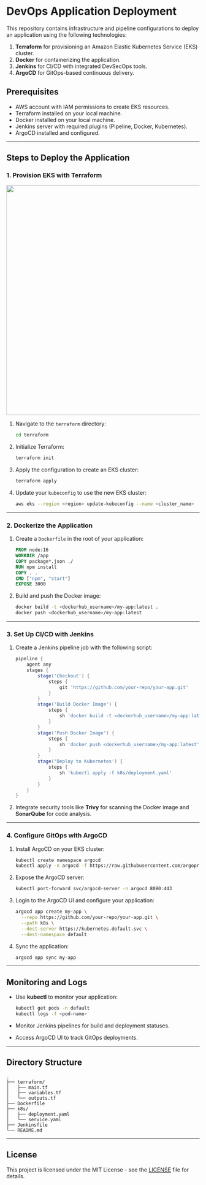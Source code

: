 # DevOps Application Deployment

This repository contains infrastructure and pipeline configurations to deploy an application using the following technologies:

1. **Terraform** for provisioning an Amazon Elastic Kubernetes Service (EKS) cluster.
2. **Docker** for containerizing the application.
3. **Jenkins** for CI/CD with integrated DevSecOps tools.
4. **ArgoCD** for GitOps-based continuous delivery.

## Prerequisites

- AWS account with IAM permissions to create EKS resources.
- Terraform installed on your local machine.
- Docker installed on your local machine.
- Jenkins server with required plugins (Pipeline, Docker, Kubernetes).
- ArgoCD installed and configured.

---

## Steps to Deploy the Application

### 1. Provision EKS with Terraform
<img src="EKS-Terraform-GitHub-Actions-master/Presentation1.gif" width="600">

1. Navigate to the `terraform` directory:

    ```bash
    cd terraform
    ```

2. Initialize Terraform:

    ```bash
    terraform init
    ```

3. Apply the configuration to create an EKS cluster:

    ```bash
    terraform apply
    ```

4. Update your `kubeconfig` to use the new EKS cluster:

    ```bash
    aws eks --region <region> update-kubeconfig --name <cluster_name>
    ```

---

### 2. Dockerize the Application

1. Create a `Dockerfile` in the root of your application:

    ```dockerfile
    FROM node:16
    WORKDIR /app
    COPY package*.json ./
    RUN npm install
    COPY . .
    CMD ["npm", "start"]
    EXPOSE 3000
    ```

2. Build and push the Docker image:

    ```bash
    docker build -t <dockerhub_username>/my-app:latest .
    docker push <dockerhub_username>/my-app:latest
    ```

---

### 3. Set Up CI/CD with Jenkins

1. Create a Jenkins pipeline job with the following script:

    ```groovy
    pipeline {
        agent any
        stages {
            stage('Checkout') {
                steps {
                    git 'https://github.com/your-repo/your-app.git'
                }
            }
            stage('Build Docker Image') {
                steps {
                    sh 'docker build -t <dockerhub_username>/my-app:latest .'
                }
            }
            stage('Push Docker Image') {
                steps {
                    sh 'docker push <dockerhub_username>/my-app:latest'
                }
            }
            stage('Deploy to Kubernetes') {
                steps {
                    sh 'kubectl apply -f k8s/deployment.yaml'
                }
            }
        }
    }
    ```

2. Integrate security tools like **Trivy** for scanning the Docker image and **SonarQube** for code analysis.

---

### 4. Configure GitOps with ArgoCD

1. Install ArgoCD on your EKS cluster:

    ```bash
    kubectl create namespace argocd
    kubectl apply -n argocd -f https://raw.githubusercontent.com/argoproj/argo-cd/stable/manifests/install.yaml
    ```

2. Expose the ArgoCD server:

    ```bash
    kubectl port-forward svc/argocd-server -n argocd 8080:443
    ```

3. Login to the ArgoCD UI and configure your application:

    ```bash
    argocd app create my-app \
      --repo https://github.com/your-repo/your-app.git \
      --path k8s \
      --dest-server https://kubernetes.default.svc \
      --dest-namespace default
    ```

4. Sync the application:

    ```bash
    argocd app sync my-app
    ```

---

## Monitoring and Logs

- Use **kubectl** to monitor your application:

    ```bash
    kubectl get pods -n default
    kubectl logs -f <pod-name>
    ```

- Monitor Jenkins pipelines for build and deployment statuses.

- Access ArgoCD UI to track GitOps deployments.

---

## Directory Structure

```
.
├── terraform/
│   ├── main.tf
│   ├── variables.tf
│   └── outputs.tf
├── Dockerfile
├── k8s/
│   ├── deployment.yaml
│   └── service.yaml
├── Jenkinsfile
└── README.md
```

---

## License

This project is licensed under the MIT License - see the [LICENSE](LICENSE) file for details.
